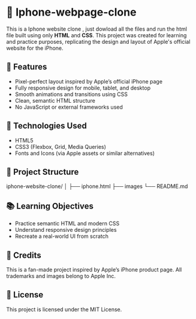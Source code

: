 # 📱 Iphone-webpage-clone
This is a Iphone website clone , just dowload all the files and run the html file built using only **HTML** and **CSS**. This project was created for learning and practice purposes, replicating the design and layout of Apple's official website for the iPhone.



## 🚀 Features

- Pixel-perfect layout inspired by Apple’s official iPhone page
- Fully responsive design for mobile, tablet, and desktop
- Smooth animations and transitions using CSS
- Clean, semantic HTML structure
- No JavaScript or external frameworks used

## 🔧 Technologies Used

- HTML5
- CSS3 (Flexbox, Grid, Media Queries)
- Fonts and Icons (via Apple assets or similar alternatives)

## 📂 Project Structure

iphone-website-clone/
│
├── iphone.html
├── images
└── README.md

## 📚 Learning Objectives
- Practice semantic HTML and modern CSS
- Understand responsive design principles
- Recreate a real-world UI from scratch

 ## 🙌 Credits
This is a fan-made project inspired by Apple’s iPhone product page. All trademarks and images belong to Apple Inc.

## 📄 License
This project is licensed under the MIT License.
